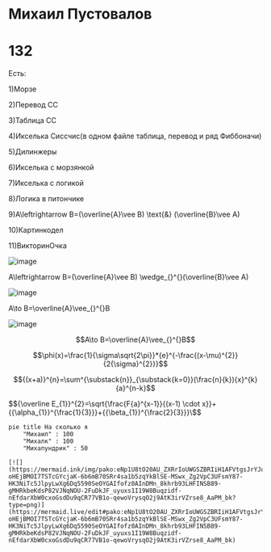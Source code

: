 # Михаил Пустовалов 
# 132
Есть:

1)Морзе

2)Перевод СС

3)Таблица СС

4)Икселька Сиссчис(в одном файле таблица, перевод и ряд Фиббоначи)

5)Дилинжеры

6)Икселька с морзянкой

7)Икселька с логикой

8)Логика в питончике

9)A\leftrightarrow B=(\overline{A}\vee B) \text{&} (\overline{B}\vee A)

10)Картинкодел

11)ВикторинОчка

![image](https://user-images.githubusercontent.com/114387840/200456983-c4dbc06b-9ea9-4a3a-acaa-a63395c97d03.png)

A\leftrightarrow B=(\overline{A}\vee B) \wedge_{}^{}(\overline{B}\vee A)

![image](https://user-images.githubusercontent.com/114387840/200457402-5fe8da3b-0d80-413c-a626-d8a1a4e55a69.png)

A\to B=\overline{A}\vee_{}^{}B

![image](https://user-images.githubusercontent.com/114387840/200457658-222ddaff-81bf-4d2f-8353-456e039b3e30.png)

$$A\to B=\overline{A}\vee_{}^{}B$$

$$\phi(x)=\frac{1}{\sigma\sqrt{2\pi}}*{e}^{-\frac{(x-\mu)^{2}}{2{\sigma}^{2}}}$$

$${(x+a)}^{n}=\sum^{\substack{n}}_{\substack{k=0}}(\frac{n}{k}){x}^{k}{a}^{n-k}$$

$${\overline E_{1}}^{2}=\sqrt{\frac{F{a}^{x-1}}{(x-1) \cdot x}}+{{\alpha_{1}}^{\frac{1}{3}}}+{{\beta_{1}}^{\frac{2}{3}}}\$$

``` mermaid
pie title На сколько я
    "Михаил" : 100
    "Михалк" : 100
    "Михапундрик" : 50

[![](https://mermaid.ink/img/pako:eNp1U8tO20AU_ZXRrIoUWGSZBRIiH1AFVtgsJrYJqMSJQrJAdqQQWnUBCPWxqpBatWyRzMNKCEn4hTt_xLkzExCG2pLHcx_nnnNGk8igFUayIhsd1d4Vm1U_FnjWPtBPyinTZ3qA75DmerDkUsvLqyn94pigR6TndMtFNNXf9CBVCf0uBvvvdE4NbO7WMU3Sejmhi2LUtdbL6FVlzxas6K9YjvRQn27bvCob7AvKGZ3uBF3RPT1gCxIlYaiMaAYZ6MKa6XOB3y92VFp7S1B_xviRJZbQ5WLzjhQmDCSAYyB0p42E_r4Oua6GQNu6R_8Mdzbp3vC5YUPuin5TJmgsaALqE6vgGuEhVohc6GbEqvfacrxOYdGmKqqd1jp3hp5VtmJEmKFjfV4S0IqhQJwJ-oHEjBMOI7TSTcGYcjaK-6b6mB70SRr4sa1b5zqYkBlSE-MSwx_Zg2VpC3UFsmY87-HK3NiTc5JlpyLwXg6Dq5590SeOYGAIfofz0AInDMn_8khrb93LHFINSB89-gMHRkbeKdsP82VJNqNOU-2FuDkJF_uyuxs1I19W8Buqzidf-nEfdarXbW0cxoGsdDu9qCR77VB1o-qewoVrysqO2j9AtK3irVZrse8_AaPM_bk?type=png)](https://mermaid.live/edit#pako:eNp1U8tO20AU_ZXRrIoUWGSZBRIiH1AFVtgsJrYJqMSJQrJAdqQQWnUBCPWxqpBatWyRzMNKCEn4hTt_xLkzExCG2pLHcx_nnnNGk8igFUayIhsd1d4Vm1U_FnjWPtBPyinTZ3qA75DmerDkUsvLqyn94pigR6TndMtFNNXf9CBVCf0uBvvvdE4NbO7WMU3Sejmhi2LUtdbL6FVlzxas6K9YjvRQn27bvCob7AvKGZ3uBF3RPT1gCxIlYaiMaAYZ6MKa6XOB3y92VFp7S1B_xviRJZbQ5WLzjhQmDCSAYyB0p42E_r4Oua6GQNu6R_8Mdzbp3vC5YUPuin5TJmgsaALqE6vgGuEhVohc6GbEqvfacrxOYdGmKqqd1jp3hp5VtmJEmKFjfV4S0IqhQJwJ-oHEjBMOI7TSTcGYcjaK-6b6mB70SRr4sa1b5zqYkBlSE-MSwx_Zg2VpC3UFsmY87-HK3NiTc5JlpyLwXg6Dq5590SeOYGAIfofz0AInDMn_8khrb93LHFINSB89-gMHRkbeKdsP82VJNqNOU-2FuDkJF_uyuxs1I19W8Buqzidf-nEfdarXbW0cxoGsdDu9qCR77VB1o-qewoVrysqO2j9AtK3irVZrse8_AaPM_bk)
